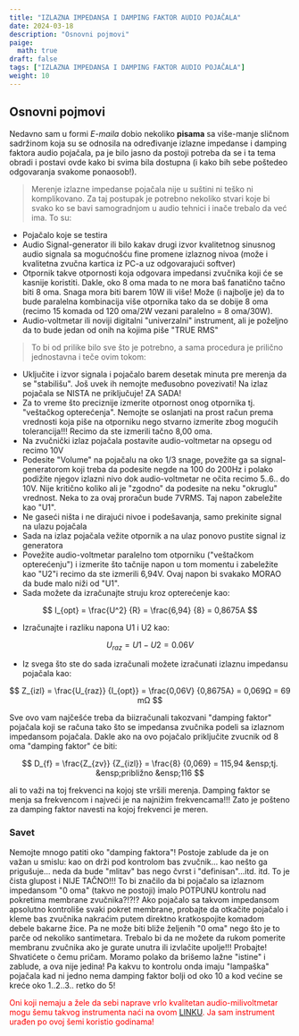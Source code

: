 ```yaml
---
title: "IZLAZNA IMPEDANSA I DAMPING FAKTOR AUDIO POJAČALA"
date: 2024-03-18
description: "Osnovni pojmovi"
paige:
  math: true
draft: false
tags: ["IZLAZNA IMPEDANSA I DAMPING FAKTOR AUDIO POJAČALA"]
weight: 10
---
```

## Osnovni pojmovi

Nedavno sam u formi *E-maila* dobio nekoliko **pisama** sa više-manje sličnom sadržinom koja su se odnosila na određivanje izlazne impedanse i damping faktora audio pojačala, pa je bilo jasno da postoji potreba da se i ta tema obradi i postavi ovde kako bi svima bila dostupna (i kako bih sebe poštedeo odgovaranja svakome ponaosob!).

> Merenje izlazne impedanse pojačala nije u suštini ni teško ni komplikovano. Za taj postupak je potrebno nekoliko stvari koje bi svako ko se bavi samogradnjom u audio tehnici i inače trebalo da već ima. To su:
- Pojačalo koje se testira
- Audio Signal-generator ili bilo kakav drugi izvor kvalitetnog sinusnog audio signala sa mogućnošću fine promene izlaznog nivoa (može i kvalitetna zvučna kartica iz PC-a uz odgovarajući softver)
- Otpornik takve otpornosti koja odgovara impedansi zvučnika koji će se kasnije koristiti. Dakle, oko 8 oma mada to ne mora baš fanatično tačno biti 8 oma. Snaga mora biti barem 10W ili više! Može (i najbolje je) da to bude paralelna kombinacija više otpornika tako da se dobije 8 oma (recimo 15 komada od 120 oma/2W vezani paralelno = 8 oma/30W).
- Audio-voltmetar ili noviji digitalni "univerzalni" instrument, ali je poželjno da to bude jedan od onih na kojima piše "TRUE RMS"

> To bi od prilike bilo sve što je potrebno, a sama procedura je prilično jednostavna i teče ovim tokom:
- Uključite i izvor signala i pojačalo barem desetak minuta pre merenja da se "stabilišu". Još uvek ih nemojte međusobno povezivati! Na izlaz pojačala se NISTA ne priključuje! ZA SADA!
- Za to vreme što preciznije izmerite otpornost onog otpornika tj. "veštačkog opterećenja". Nemojte se oslanjati na prost račun prema vrednosti koja piše na otporniku nego stvarno izmerite zbog mogućih tolerancija!!! Recimo da ste izmerili tačno 8,00 oma.
- Na zvučnički izlaz pojačala postavite audio-voltmetar na opsegu od recimo 10V
- Podesite "Volume" na pojačalu na oko 1/3 snage, povežite ga sa signal-generatorom koji treba da podesite negde na 100 do 200Hz i polako podižite njegov izlazni nivo dok audio-voltmetar ne očita recimo 5..6.. do 10V. Nije kritično koliko ali je "zgodno" da podesite na neku "okruglu" vrednost. Neka to za ovaj proračun bude 7VRMS. Taj napon zabeležite kao "U1".
- Ne gaseći ništa i ne dirajući nivoe i podešavanja, samo prekinite signal na ulazu pojačala
- Sada na izlaz pojačala vežite otpornik a na ulaz ponovo pustite signal iz generatora
- Povežite audio-voltmetar paralelno tom otporniku ("veštačkom opterećenju") i izmerite što tačnije napon u tom momentu i zabeležite kao "U2"i recimo da ste izmerili 6,94V. Ovaj napon bi svakako MORAO da bude malo niži od "U1".
- Sada možete da izračunajte struju kroz opterećenje kao:
  
$$
 I_{opt} = \frac{U^2} {R} = \frac{6,94} {8} = 0,8675A
$$

- Izračunajte i razliku napona U1 i U2 kao:

$$
 U_{raz} = U1 - U2 = 0.06V
$$

- Iz svega što ste do sada izračunali možete izračunati izlaznu impedansu pojačala kao:

$$
 Z_{izl} =  \frac{U_{raz}} {I_{opt}} = \frac{0,06V} {0,8675A} = 0,069Ω = 69 mΩ
$$

Sve ovo vam najčešće treba da biizračunali takozvani "damping faktor" pojačala koji se računa tako što se impedansa zvučnika podeli sa izlaznom impedansom pojačala. Dakle ako na ovo pojačalo priključite zvucnik od 8 oma "damping faktor" će biti:

$$
 D_{f} = \frac{Z_{zv}} {Z_{izl}} = \frac{8} {0,069} = 115,94 &ensp;tj. &ensp;približno &ensp;116
$$

ali to važi na toj frekvenci na kojoj ste vršili merenja. Damping faktor se menja sa frekvencom i najveći je na najnižim frekvencama!!! Zato je pošteno za damping faktor navesti na kojoj frekvenci je meren.

### Savet

Nemojte mnogo patiti oko "damping faktora"! Postoje zablude da je on važan u smislu: kao on drži pod kontrolom bas zvučnik... kao nešto ga prigušuje... neda da bude "mlitav" bas nego čvrst i "definisan"...itd. itd. To je čista glupost i NIJE TAČNO!!! To bi značilo da bi pojačalo sa izlaznom impedansom "0 oma" (takvo ne postoji) imalo POTPUNU kontrolu nad pokretima membrane zvučnika?!?!? Ako pojačalo sa takvom impedansom apsolutno kontroliše svaki pokret membrane, probajte da otkačite pojačalo i kleme bas zvučnika nakraćim putem direktno kratkospojite komadom debele bakarne žice. Pa ne može biti bliže željenih "0 oma" nego što je to parče od nekoliko santimetara. Trebalo bi da ne možete da rukom pomerite membranu zvučnika ako je gurate unutra ili izvlačite upolje!!! Probajte! Shvatićete o čemu pričam. Moramo polako da brišemo lažne "istine" i zablude, a ova nije jedina! Pa kakvu to kontrolu onda imaju "lampaška" pojačala kad ni jedno nema damping faktor bolji od oko 10 a kod većine se kreće oko 1..2..3.. retko do 5!

<p style="color: red;" class="text-center">Oni koji nemaju a žele da sebi naprave vrlo kvalitetan audio-milivoltmetar mogu šemu takvog instrumenta naći na ovom <a href="{{ .RelPermalink }}">LINKU</a>. Ja sam instrument urađen po ovoj šemi koristio godinama!</p>
